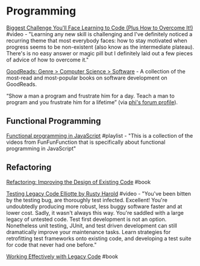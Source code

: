 # Programming

[Biggest Challenge You'll Face Learning to Code \(Plus How to Overcome It!\)](https://www.youtube.com/watch?v=B-sh_ncnDUE) \#video - "Learning any new skill is challenging and I've definitely noticed a recurring theme that most everybody faces: how to stay motivated when progress seems to be non-existent \(also know as the intermediate plateau\). There's is no easy answer or magic pill but I definitely laid out a few pieces of advice of how to overcome it."

[GoodReads: Genre &gt; Computer Science &gt; Software](https://www.goodreads.com/genres/software) - A collection of the most-read and most-popular books on software development on GoodReads.

“Show a man a program and frustrate him for a day. Teach a man to program and you frustrate him for a lifetime” \(via [phi's forum profile](https://forum.beeminder.com/u/phi/summary)\).

## Functional Programming

[Functional programming in JavaScript](https://www.youtube.com/playlist?list=PL0zVEGEvSaeEd9hlmCXrk5yUyqUag-n84) \#playlist - "This is a collection of the videos from FunFunFunction that is specifically about functional programming in JavaScript"

## Refactoring

[Refactoring: Improving the Design of Existing Code](https://www.goodreads.com/book/show/44936.Refactoring) \#book

[Testing Legacy Code Elliotte by Rusty Harold](https://www.youtube.com/watch?v=cjxXv0eifhY) \#video - "You've been bitten by the testing bug, are thoroughly test infected. Excellent! You're undoubtedly producing more robust, less buggy software faster and at lower cost. Sadly, it wasn't always this way. You're saddled with a large legacy of untested code. Test first development is not an option. Nonetheless unit testing, JUnit, and test driven development can still dramatically improve your maintenance tasks. Learn strategies for retrofitting test frameworks onto existing code, and developing a test suite for code that never had one before."

[Working Effectively with Legacy Code](https://www.amazon.com/Working-Effectively-Legacy-Michael-Feathers/dp/0131177052) \#book

